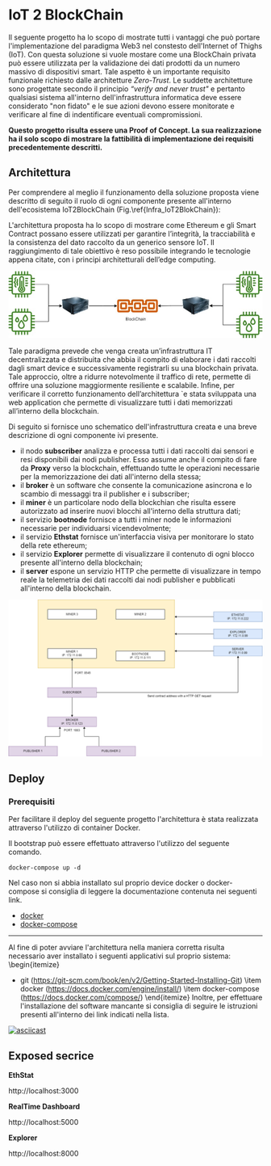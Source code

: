 # IoT 2 BlockChain 

Il seguente progetto ha lo scopo di mostrate tutti i vantaggi che può portare l'implementazione del paradigma Web3 nel constesto dell'Internet of Thighs (IoT). Con questa soluzione si vuole mostare come una BlockChain privata può essere utilizzata per la validazione dei dati prodotti da un numero massivo di dispositivi smart. Tale aspetto è un importante requisito funzionale richiesto dalle architetture *Zero-Trust*. Le suddette architetture sono progettate secondo il principio *“verify and never trust"* e pertanto qualsiasi sistema all'interno dell'infrastruttura informatica deve essere considerato "non fidato" e le sue azioni devono essere monitorate e verificare al fine di indentificare eventuali compromissioni. 

**Questo progetto risulta essere una Proof of Concept. La sua realizzazione ha il solo scopo di mostrare la fattibilità di implementazione dei requisiti precedentemente descritti.**

## Architettura
Per comprendere al meglio il funzionamento della soluzione proposta viene descritto di seguito il ruolo di ogni componente presente all'interno dell'ecosistema IoT2BlockChain (Fig.\ref{Infra_IoT2BlokChain}):

L'architettura proposta ha lo scopo di mostrare come Ethereum e gli Smart Contract possano essere utilizzati per garantire l’integrità, la tracciabilità e la consistenza del dato raccolto da un generico sensore IoT. Il raggiungimento di tale obiettivo è reso possibile integrando le tecnologie appena citate, con i principi architetturali dell’edge computing.

![IoT2Blockchain-arch](/img/edgeComputing.jpg)

Tale paradigma prevede che venga creata un’infrastruttura IT decentralizzata e distribuita che abbia il compito di elaborare i dati raccolti dagli smart device e successivamente registrarli su una blockchain privata. Tale approccio, oltre a ridurre notevolmente il traffico di rete, permette di offrire una soluzione maggiormente resiliente e scalabile. Infine, per verificare il corretto funzionamento dell’architettura `e stata sviluppata una web application che permette di visualizzare tutti i dati memorizzati all’interno della blockchain.

Di seguito si fornisce uno schematico dell'infrastruttura creata e una breve descrizione di ogni componente ivi presente.

- il nodo **subscriber** analizza e processa tutti i dati raccolti dai sensori e resi disponibili dai nodi publisher. Esso assume anche il compito di fare da **Proxy** verso la blockchain, effettuando tutte le operazioni necessarie per la memorizzazione dei dati all'interno della stessa;
- il **broker** è un software che consente la comunicazione asincrona e lo scambio di messaggi tra il publisher e i subscriber;
- il **miner** è un particolare nodo della blockchian che risulta essere autorizzato ad inserire nuovi blocchi all'interno della struttura dati;
- il servizio **bootnode** fornisce a tutti i miner node le informazioni necessarie per individuarsi vicendevolmente;
- il servizio **Ethstat** fornisce un'interfaccia visiva per monitorare lo stato della rete ethereum;
- il servizio **Explorer** permette di visualizzare il contenuto di ogni blocco presente all'interno della blockchain;
- il **server** espone un servizio HTTP che permette di visualizzare in tempo reale la telemetria dei dati raccolti dai nodi publisher e pubblicati all'interno della blockchain. 

![IoT2Blockchain-arch](/img/IoT2Blockchain-arch.png)

## Deploy 
### Prerequisiti 

Per facilitare il deploy del seguente progetto l'architettura è stata realizzata attraverso l'utilizzo di container Docker. 

Il bootstrap può essere effettuato attraverso l'utilizzo del seguente comando.

```
docker-compose up -d
```

Nel caso non si abbia installato sul proprio device docker o docker-compose si consiglia di leggere la documentazione contenuta nei seguenti link.

- [docker](https://docs.docker.com/engine/install/)
- [docker-compose](https://docs.docker.com/compose/install/)

---------------------------------------------------


Al fine di poter avviare l'architettura nella maniera corretta risulta necessario aver installato i seguenti applicativi sul proprio sistema: 
\begin{itemize}
- git (https://git-scm.com/book/en/v2/Getting-Started-Installing-Git)
    \item docker (https://docs.docker.com/engine/install/)
    \item docker-compose (https://docs.docker.com/compose/)
\end{itemize}
Inoltre, per effettuare l'installazione del software mancante si consiglia di seguire le istruzioni presenti all'interno dei link indicati nella lista.

[![asciicast](https://asciinema.org/a/4V3ZJUayAs10ae3LnpQu41dx1.svg)](https://asciinema.org/a/4V3ZJUayAs10ae3LnpQu41dx1)

## Exposed secrice 
**EthStat**

http://localhost:3000


**RealTime Dashboard**

http://localhost:5000

**Explorer**

http://localhost:8000

